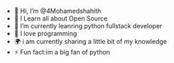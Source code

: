 - 👋 Hi, I’m @4Mohamedshahith
- 👀 I Learn all about Open Source 
- 🌱 I’m currently leanring python fullstack developer 
- 💞️ I love programming 
- 🌍 i am currently sharing a little bit of my knowledge 
- ⚡ Fun fact:im a big fan of python

<!---
4Mohamedshahith/4Mohamedshahith is a ✨ special ✨ repository because its `README.md` (this file) appears on your GitHub profile.
You can click the Preview link to take a look at your changes.
--->
